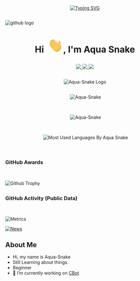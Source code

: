 ##
<p align="center">
    <a href="https://avatars.githubusercontent.com/u/85664936?v=4">
        <img
            src="https://readme-typing-svg.herokuapp.com?size=31&width=1000&lines=Welcome+To+My+Profile..."
            alt="Typing SVG"
        />
    </a>
</p>

## 

<img src="https://toppng.com/uploads/preview/github-logo-png-11536003926y0ddlxl1ag.png" alt="github logo"></a>


<h1 align="center">Hi  &nbsp;<img src="https://raw.githubusercontent.com/Aqua-Snake/Aqua-Snake/main/Hi.gif" width="48px"></a>, I'm Aqua Snake</h1></a>

##

<p align="center">
  <a href="https://github.com/Aqua-Snake">
    <img src="https://komarev.com/ghpvc/?username=Aqua-Snake&label=Profile%20views&color=blueviolet&label=Profile+Views&style=button">

  </a>
  <a href="https://github.com/Aqua-Snake?tab=stars">
    <img src="https://img.shields.io/github/stars/Aqua-Snake?color=blueviolet&label=Stargazers&style=button">

  </a>
  <a href="https://github.com/Aqua-Snake?tab=followers">
    <img src="https://img.shields.io/github/followers/Aqua-Snake?color=blueviolet&label=Followers&style=button">

  </a>
</p>

##

<div align="center">

![Aqua-Snake Logo](https://media.giphy.com/media/oQKWEqvuxfHPIo77NN/giphy.gif)
 </div>


##


<p align="center">&nbsp;<img align="center" src="https://github-readme-streak-stats.herokuapp.com/?user=Aqua-Snake&theme=algolia&show_icons=true" alt="Aqua-Snake" /></p>
</a>


<br><p align="center">&nbsp;<img align="center" href="https://github.com/Aqua-Snake" src="https://github-readme-stats.vercel.app/api?username=Aqua-Snake&theme=algolia&show_icons=true" alt="Aqua-Snake"/></p></a>


<br><p align="center">&nbsp;<img align="center" src="https://github-readme-stats.vercel.app/api/top-langs/?username=Aqua-Snake&theme=algolia&layout=compact&langs_count=10&hide_border=true&show_icons=true" alt="Most Used Languages By Aqua Snake"/></p></a><br> 

##

### GitHub Awards
<br/>
<p align="center">

![Github Trophy](https://github-profile-trophy.vercel.app/?username=Aqua-Snake)

  </p>

##
 
### GitHub Activity (Public Data)
<br/>

![Metrics](https://metrics.lecoq.io/Aqua-Snake?template=classic&followup=1&isocalendar=1&languages=1&isocalendar.duration=half-year&config.timezone=Europe%2FIstanbul)

[![News](https://github-readme-stats.vercel.app/api/pin/?username=Aqua-Snake&repo=CBot)](https://github.com/Aqua-Snake/CBot)



##

## About Me 

- Hi, my name is Aqua-Snake 
- Still Learning about things. 
- Beginner
- 🔭 I’m currently working on [CBot](https://github.com/Aqua-Snake/CBot)


</details>
